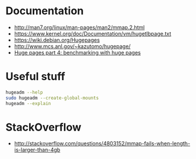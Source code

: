 # Documentation

* http://man7.org/linux/man-pages/man2/mmap.2.html
* https://www.kernel.org/doc/Documentation/vm/hugetlbpage.txt
* https://wiki.debian.org/Hugepages
* http://www.mcs.anl.gov/~kazutomo/hugepage/
* [Huge pages part 4: benchmarking with huge pages](http://lwn.net/Articles/378641/)

# Useful stuff

```sh
hugeadm --help
sudo hugeadm --create-global-mounts
hugeadm --explain
```

# StackOverflow

* http://stackoverflow.com/questions/4803152/mmap-fails-when-length-is-larger-than-4gb

